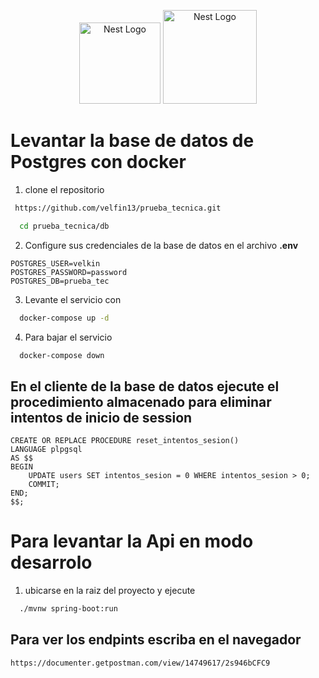 <p align="center">
  <a href="https://spring.io/projects/spring-boot" target="blank"><img src="https://frontbackend.com/storage/tutorials/thymeleaf/spring-boot-logo.png" width="130" alt="Nest Logo" /></a>
   <a href="https://www.docker.com/" target="blank"><img src="https://storage.googleapis.com/static.ianlewis.org/prod/img/docker/large_v-trans.png" width="150" alt="Nest Logo" /></a>
</p>

# Levantar la base de datos de Postgres con docker

1) clone el repositorio


```bash
 https://github.com/velfin13/prueba_tecnica.git

  cd prueba_tecnica/db
```
    
2) Configure sus credenciales de la base de datos en el archivo **.env**
```
POSTGRES_USER=velkin
POSTGRES_PASSWORD=password
POSTGRES_DB=prueba_tec
```

3) Levante el servicio con
```bash
  docker-compose up -d
```

4) Para bajar el servicio
```bash
  docker-compose down
```
## En el cliente de la base de datos ejecute el procedimiento almacenado para eliminar intentos de inicio de session

```
CREATE OR REPLACE PROCEDURE reset_intentos_sesion()
LANGUAGE plpgsql
AS $$
BEGIN
    UPDATE users SET intentos_sesion = 0 WHERE intentos_sesion > 0;
    COMMIT;
END;
$$;
```


# Para levantar la Api en modo desarrolo

1) ubicarse en la raiz del proyecto y ejecute


```bash
  ./mvnw spring-boot:run
```
    


## Para ver los endpints escriba en el navegador 
```
https://documenter.getpostman.com/view/14749617/2s946bCFC9
```

